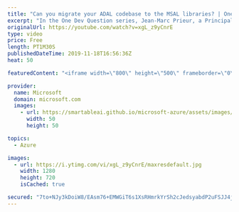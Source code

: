 ```yaml
---
title: "Can you migrate your ADAL codebase to the MSAL libraries? | One Dev Question: Jean-Marc Prieur"
excerpt: "In the One Dev Question series, Jean-Marc Prieur, a Principal Program Manager working on the Microsoft identity platform, tells us whether you can migrate an app that uses the Azure Active Directory Authentication Library (ADAL) to use the Microsoft Authentication Library (MSAL).   Get more information"
originalUrl: https://youtube.com/watch?v=xgL_z9yCnrE
type: video
price: Free
length: PT1M30S
publishedDateTime: 2019-11-18T16:56:36Z
heat: 50

featuredContent: "<iframe width=\"800\" height=\"500\" frameborder=\"0\" src=\"https://www.youtube.com/embed/xgL_z9yCnrE\" allow=\"accelerometer; autoplay; encrypted-media; gyroscope; picture-in-picture\" allowfullscreen></iframe>"

provider:
  name: Microsoft
  domain: microsoft.com
  images:
    - url: https://smartableai.github.io/microsoft-azure/assets/images/organizations/microsoft.com-50x50.jpg
      width: 50
      height: 50

topics:
  - Azure

images:
  - url: https://i.ytimg.com/vi/xgL_z9yCnrE/maxresdefault.jpg
    width: 1280
    height: 720
    isCached: true

secured: "7to+NJy3kDoiW8/EAsm76+EMWGiT6s1XsRHmrkYrSh2cJedsyabdP2uFSJJ4jBa+yXqRkKOSL7ESNPne5kQ7K05n9voNjhmU/tctJqjq9QqPQRArXOZCnlk6SatnlrhrDEe8FeokgRlXs8tytIR30sUXSm963CfZXffOueJUudzbX3UAbxO2/eRud3XTGPW0NYyWjmCUjgoV72HMZ9ERyYL976ol3cpSrY6BBNlbUbX12W7gniF7kze/g+tmWz9t/mwN5rzcvA+wn1vNtM8oCcoY23bwGBCWbxvw63Wuom/PW8FB0S8IfWMXWbGZT5DkDVHjwLprpJUuNb8eFAQ/gmK5TNSFx1xGJwW5QyvVv37S+l2HO9gFvnwzG8ef8YDu7ajIWzKJZGbNqbbl950GtuQSyjtPZML0M6XDBU+UzT8=;guLocydRY3bWYhM4s27ErA=="
---
```


